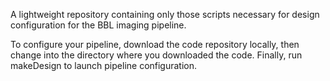 A lightweight repository containing only those scripts necessary for design configuration for the BBL imaging pipeline.

To configure your pipeline, download the code repository locally, then change into the directory where you downloaded the code. Finally, run makeDesign to launch pipeline configuration.
